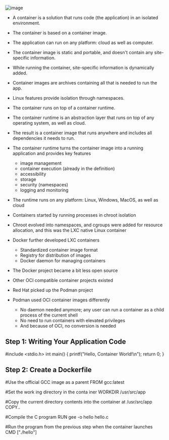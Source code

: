 ![image](https://github.com/user-attachments/assets/925ede4c-d9f7-487d-8caa-82051336a7fa)

- A container is a solution that runs code (the application) in an isolated environment.
- The container is based on a container image.
- The application can run on any platform: cloud as well as computer.
- The container image is static and portable, and doesn't contain any site-specific information.
- While running the container, site-specific information is dynamically added.
- Container images are archives containing all that is needed to run the app.
- Linux features provide isolation through namespaces.
- The container runs on top of a container runtime.
- The container runtime is an abstraction layer that runs on top of any operating system, as well as cloud.
- The result is a container image that runs anywhere and includes all dependencies it needs to run.
- The container runtime turns the container image into a running application and provides key features
  - image management
  - container execution (already in the definition)
  - accessibility
  - storage
  - security (namespaces)
  - logging and monitoring
- The runtime runs on any platform: Linux, Windows, MacOS, as well as cloud

- Containers started by running processes in chroot isolation
- Chroot evolved into namespaces, and cgroups were added for resource allocation, and this was the LXC native Linux container
- Docker further developed LXC containers
  - Standardized container image format
  - Registry for distribution of images
  - Docker daemon for managing containers
- The Docker project became a bit less open source
- Other OCI compatible container projects existed
- Red Hat picked up the Podman project
- Podman used OCI container images differently
  - No daemon needed anymore; any user can run a container as a child process of the current shell
  - No need to run containers with elevated privileges
  - And because of OCI, no conversion is needed

## Step 1: Writing Your Application Code
#include <stdio.h>
int main() {
printf("Hello, Container World!\n"); return 0;
}
## Step 2: Create a Dockerfile
#Use the official GCC image as a parent FROM gcc:latest


#Set the work ing directory in the conta iner WORKDIR  /usr/src/app


#Copy the current directory contents into the container at /usr/src/app COPY..


#Compile the C program RUN gee -o hello hello.c


#Run the program from the previous step when the container launches
CMD ["./hello"]


